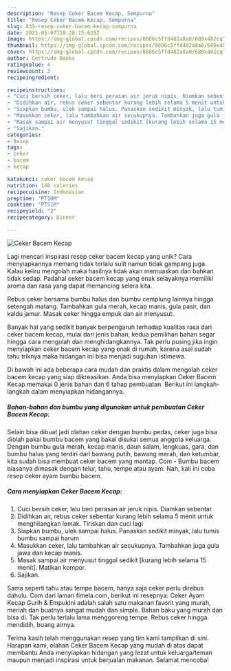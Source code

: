 ```yaml
---
description: "Resep Ceker Bacem Kecap, Sempurna"
title: "Resep Ceker Bacem Kecap, Sempurna"
slug: 835-resep-ceker-bacem-kecap-sempurna
date: 2021-05-07T20:28:15.628Z
image: https://img-global.cpcdn.com/recipes/8606c5ffd482a8a0/680x482cq70/ceker-bacem-kecap-foto-resep-utama.jpg
thumbnail: https://img-global.cpcdn.com/recipes/8606c5ffd482a8a0/680x482cq70/ceker-bacem-kecap-foto-resep-utama.jpg
cover: https://img-global.cpcdn.com/recipes/8606c5ffd482a8a0/680x482cq70/ceker-bacem-kecap-foto-resep-utama.jpg
author: Gertrude Banks
ratingvalue: 4
reviewcount: 3
recipeingredient:

recipeinstructions:
- "Cuci bersih ceker, lalu beri perasan air jeruk nipis. Diamkan sebentar"
- "Didihkan air, rebus ceker sebentar kurang lebih selama 5 menit untuk menghilangkan lemak. Tiriskan dan cuci lagi"
- "Siapkan bumbu, ulek sampai halus. Panaskan sedikit minyak, lalu tumis bumbu sampai harum"
- "Masukkan ceker, lalu tambahkan air secukupnya. Tambahkan juga gula jawa dan kecap manis."
- "Masak sampai air menyusut tinggal sedikit [kurang lebih selama 15 menit]. Matikan kompor."
- "Sajikan."
categories:
- Resep
tags:
- ceker
- bacem
- kecap

katakunci: ceker bacem kecap 
nutrition: 140 calories
recipecuisine: Indonesian
preptime: "PT10M"
cooktime: "PT51M"
recipeyield: "2"
recipecategory: Dinner

---
```



![Ceker Bacem Kecap](https://img-global.cpcdn.com/recipes/8606c5ffd482a8a0/680x482cq70/ceker-bacem-kecap-foto-resep-utama.jpg)

Lagi mencari inspirasi resep ceker bacem kecap yang unik? Cara menyiapkannya memang tidak terlalu sulit namun tidak gampang juga. Kalau keliru mengolah maka hasilnya tidak akan memuaskan dan bahkan tidak sedap. Padahal ceker bacem kecap yang enak selayaknya memiliki aroma dan rasa yang dapat memancing selera kita.

Rebus ceker bersama bumbu halus dan bumbu cemplung lainnya hingga setengah matang. Tambahkan gula merah, kecap manis, gula pasir, dan kaldu jamur. Masak ceker hingga empuk dan air menyusut.

Banyak hal yang sedikit banyak berpengaruh terhadap kualitas rasa dari ceker bacem kecap, mulai dari jenis bahan, kedua pemilihan bahan segar hingga cara mengolah dan menghidangkannya. Tak perlu pusing jika ingin menyiapkan ceker bacem kecap yang enak di rumah, karena asal sudah tahu triknya maka hidangan ini bisa menjadi suguhan istimewa.


Di bawah ini ada beberapa cara mudah dan praktis dalam mengolah ceker bacem kecap yang siap dikreasikan. Anda bisa menyiapkan Ceker Bacem Kecap memakai 0 jenis bahan dan 6 tahap pembuatan. Berikut ini langkah-langkah dalam menyiapkan hidangannya.

<!--inarticleads1-->

##### Bahan-bahan dan bumbu yang digunakan untuk pembuatan Ceker Bacem Kecap:



Selain bisa dibuat jadi olahan ceker dengan bumbu pedas, ceker juga bisa diolah pakai bumbu bacem yang bakal disukai semua anggota keluarga. Dengan bumbu gula merah, kecap manis, daun salam, lengkuas, gara, dan bumbu halus yang terdiri dari bawang putih, bawang merah, dan ketumbar, kita sudah bisa membuat ceker bacem yang mantap. Com - Bumbu bacem biasanya dimasak dengan telur, tahu, tempe atau ayam. Nah, kali ini coba resep ceker ayam bumbu bacem. 

<!--inarticleads2-->

##### Cara menyiapkan Ceker Bacem Kecap:

1. Cuci bersih ceker, lalu beri perasan air jeruk nipis. Diamkan sebentar
1. Didihkan air, rebus ceker sebentar kurang lebih selama 5 menit untuk menghilangkan lemak. Tiriskan dan cuci lagi
1. Siapkan bumbu, ulek sampai halus. Panaskan sedikit minyak, lalu tumis bumbu sampai harum
1. Masukkan ceker, lalu tambahkan air secukupnya. Tambahkan juga gula jawa dan kecap manis.
1. Masak sampai air menyusut tinggal sedikit [kurang lebih selama 15 menit]. Matikan kompor.
1. Sajikan.


Sama seperti tahu atau tempe bacem, hanya saja ceker perlu direbus dahulu. Com dari laman fimela.com, berikut ini resepnya: Ceker Ayam Kecap Gurih &amp; EmpukIni adalah salah satu makanan favorit yang murah, meriah dan buatnya sangat mudah dan simple. Bahan baku yang murah dan bisa di. Tak perlu terlalu lama menggoreng tempe. Rebus ceker hingga mendidih, buang airnya. 

Terima kasih telah menggunakan resep yang tim kami tampilkan di sini. Harapan kami, olahan Ceker Bacem Kecap yang mudah di atas dapat membantu Anda menyiapkan hidangan yang lezat untuk keluarga/teman maupun menjadi inspirasi untuk berjualan makanan. Selamat mencoba!
